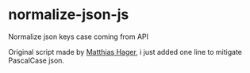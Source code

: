 # normalize-json-js
Normalize json keys case coming from API

Original script made by [Matthias Hager](https://matthiashager.com/converting-snake-case-to-camel-case-object-keys-with-javascript), i just added one line to mitigate PascalCase json.
